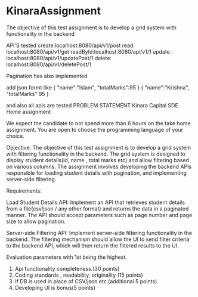# KinaraAssignment
The objective of this test assignment is to develop a grid system with  functionality in the backend


API'S tested
create:localhost:8080/api/v1/post
read: localhost:8080/api/v1/get
readById:localhost:8080/api/v1/1
update : localhost:8080/api/v1/updatePost/1
delete: localhost:8080/api/v1/deletePost/1

Pagination has also implemented

add json formt like
{
    "name":"Islam",
    "totalMarks":95
}
{
    "name":"Krishna",
    "totalMarks":95
}

and also all apis are tested
PROBLEM STATEMENT
Kinara Capital SDE Home assignment

We expect the candidate to not spend more than 6 hours on the take home assignment. You are open to choose the programming language of your choice.

Objective:
The objective of this test assignment is to develop a grid system with filtering functionality in the backend. The grid system is designed to display student details(id, name , total marks etc) and allow filtering based on various columns. 
The assignment involves developing the backend APIs responsible for loading student details with pagination, and implementing server-side filtering.

Requirements:


Load Student Details API: Implement an API that retrieves student details from a file(csv/json / any other format)  and returns the data in a paginated manner. The API should accept parameters such as page number and page size to allow pagination.

Server-side Filtering API: Implement server-side filtering functionality in the backend. The filtering mechanism should allow the UI to send filter criteria to the backend API, which will then return the filtered results to the UI.


Evaluation parameters with 1st being the highest.
1. Api functionality completeness.(30 points)
2. Coding standards , readability, originality  (15 points)
3. If DB is used in place of CSV/json etc (additional  5 points)
4. Developing UI is bonus(5 points)
